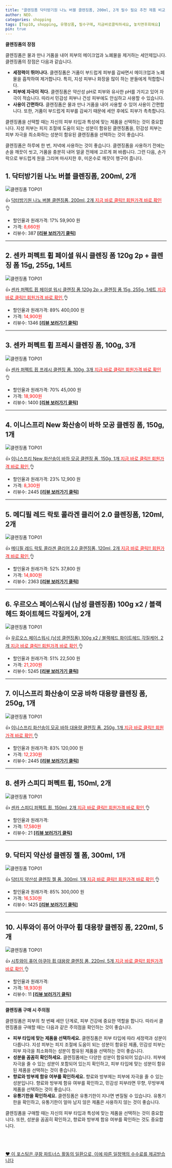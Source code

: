 ```yaml
---
title: "클렌징폼 닥터방기원 나노 버블 클렌징폼, 200ml, 2개 필수 필요 추천 제품 비교 최저 가격 비교 장점 구매 후기 구매평"
author: NEO.
categories: shopping
tags: [Top10, shopping, 유행상품, 필수구매, 지금바로클릭하세요, 놓치면후회해요]
pin: true
---
```

**클렌징폼의 장점**

클렌징폼은 물과 만나 거품을 내어 피부의 메이크업과 노폐물을 제거하는 세안제입니다. 클렌징폼의 장점은 다음과 같습니다.

* **세정력이 뛰어나다.** 클렌징폼은 거품이 부드럽게 피부를 감싸면서 메이크업과 노폐물을 흡착하여 제거합니다. 특히, 지성 피부나 화장을 많이 하는 분들에게 적합합니다.
* **피부에 자극이 적다.** 클렌징폼은 약산성 pH로 피부와 유사한 pH를 가지고 있어 자극이 적습니다. 따라서 민감성 피부나 건성 피부에도 안심하고 사용할 수 있습니다.
* **사용이 간편하다.** 클렌징폼은 물과 만나 거품을 내어 사용할 수 있어 사용이 간편합니다. 또한, 거품이 부드럽게 피부를 감싸기 때문에 세안 후에도 피부가 촉촉합니다.

클렌징폼을 선택할 때는 자신의 피부 타입과 특성에 맞는 제품을 선택하는 것이 중요합니다. 지성 피부는 피지 조절에 도움이 되는 성분이 함유된 클렌징폼을, 민감성 피부는 피부 자극을 최소화하는 성분이 함유된 클렌징폼을 선택하는 것이 좋습니다.

클렌징폼은 하루에 한 번, 저녁에 사용하는 것이 좋습니다. 클렌징폼을 사용하기 전에는 손을 깨끗이 씻고, 거품을 충분히 내어 얼굴 전체에 고르게 펴 바릅니다. 그런 다음, 손가락으로 부드럽게 원을 그리며 마사지한 후, 미온수로 깨끗이 헹구어 줍니다.

   

## 1. 닥터방기원 나노 버블 클렌징폼, 200ml, 2개

![클렌징폼 TOP01](https://thumbnail9.coupangcdn.com/thumbnails/remote/490x490ex/image/retail/images/8242449654357996-63cb2875-41a1-4e84-8c4d-e3a601e655bf.jpg)


👍 [닥터방기원 나노 버블 클렌징폼, 200ml, 2개 <font color=red> 지금 바로 클릭!! 회원가격 바로 확인 </font> ](https://link.coupang.com/re/AFFSDP?lptag=AF3617701&subid=GithubCoopas&pageKey=1731531415&traceid=V0-153&itemId=17910083926&vendorItemId=70511521182) 👌 


- 할인율과 원래가격: 17%  59,900   원
- 가격: <span style='color:red'>8,660원</span>
- 리뷰수: 387  [**[리뷰 보러가기 클릭]**](https://link.coupang.com/re/AFFSDP?lptag=AF3617701&subid=GithubCoopas&pageKey=1731531415&traceid=V0-153&itemId=17910083926&vendorItemId=70511521182)

---


   

## 2. 센카 퍼펙트 휩 페이셜 워시 클렌징 폼 120g 2p + 클렌징 폼 15g, 255g, 1세트

![클렌징폼 TOP01](https://thumbnail6.coupangcdn.com/thumbnails/remote/490x490ex/image/retail/images/2023/09/11/10/3/e7ff47b3-2cba-46bf-ac29-ea912c38e374.jpg)


👍 [센카 퍼펙트 휩 페이셜 워시 클렌징 폼 120g 2p + 클렌징 폼 15g, 255g, 1세트 <font color=red> 지금 바로 클릭!! 회원가격 바로 확인 </font> ](https://link.coupang.com/re/AFFSDP?lptag=AF3617701&subid=GithubCoopas&pageKey=7225397689&traceid=V0-153&itemId=18320618668&vendorItemId=87147729799) 👌 


- 할인율과 원래가격: 89%  400,000   원
- 가격: <span style='color:red'>14,900원</span>
- 리뷰수: 1346  [**[리뷰 보러가기 클릭]**](https://link.coupang.com/re/AFFSDP?lptag=AF3617701&subid=GithubCoopas&pageKey=7225397689&traceid=V0-153&itemId=18320618668&vendorItemId=87147729799)

---


   

## 3. 센카 퍼펙트 휩 프레시 클렌징 폼, 100g, 3개

![클렌징폼 TOP01](https://thumbnail6.coupangcdn.com/thumbnails/remote/490x490ex/image/retail/images/2023/04/13/13/0/6f293c4c-2a7d-422d-82c4-c0d865f2e535.jpg)


👍 [센카 퍼펙트 휩 프레시 클렌징 폼, 100g, 3개 <font color=red> 지금 바로 클릭!! 회원가격 바로 확인 </font> ](https://link.coupang.com/re/AFFSDP?lptag=AF3617701&subid=GithubCoopas&pageKey=7690143613&traceid=V0-153&itemId=19459667881&vendorItemId=85656229794) 👌 


- 할인율과 원래가격: 70%  45,000   원
- 가격: <span style='color:red'>18,900원</span>
- 리뷰수: 1400  [**[리뷰 보러가기 클릭]**](https://link.coupang.com/re/AFFSDP?lptag=AF3617701&subid=GithubCoopas&pageKey=7690143613&traceid=V0-153&itemId=19459667881&vendorItemId=85656229794)

---


   

## 4. 이니스프리 New 화산송이 바하 모공 클렌징 폼, 150g, 1개

![클렌징폼 TOP01](https://thumbnail9.coupangcdn.com/thumbnails/remote/490x490ex/image/vendor_inventory/ab0a/501e1acb01cb3450a8bd4837360c24bbe0c39ca82c22fac3e8e0ac2b4eac.jpg)


👍 [이니스프리 New 화산송이 바하 모공 클렌징 폼, 150g, 1개 <font color=red> 지금 바로 클릭!! 회원가격 바로 확인 </font> ](https://link.coupang.com/re/AFFSDP?lptag=AF3617701&subid=GithubCoopas&pageKey=6997116375&traceid=V0-153&itemId=17990592306&vendorItemId=70101882730) 👌 


- 할인율과 원래가격: 23%  12,900   원
- 가격: <span style='color:red'>8,300원</span>
- 리뷰수: 2445  [**[리뷰 보러가기 클릭]**](https://link.coupang.com/re/AFFSDP?lptag=AF3617701&subid=GithubCoopas&pageKey=6997116375&traceid=V0-153&itemId=17990592306&vendorItemId=70101882730)

---


   

## 5. 메디필 레드 락토 콜라겐 클리어 2.0 클렌징폼, 120ml, 2개

![클렌징폼 TOP01](https://thumbnail9.coupangcdn.com/thumbnails/remote/490x490ex/image/retail/images/1587996490949808-d2a27d72-f394-498a-bb26-376e36ce681a.jpg)


👍 [메디필 레드 락토 콜라겐 클리어 2.0 클렌징폼, 120ml, 2개 <font color=red> 지금 바로 클릭!! 회원가격 바로 확인 </font> ](https://link.coupang.com/re/AFFSDP?lptag=AF3617701&subid=GithubCoopas&pageKey=7593109570&traceid=V0-153&itemId=19171165332&vendorItemId=85271583191) 👌 


- 할인율과 원래가격: 52%  37,800   원
- 가격: <span style='color:red'>14,800원</span>
- 리뷰수: 2363  [**[리뷰 보러가기 클릭]**](https://link.coupang.com/re/AFFSDP?lptag=AF3617701&subid=GithubCoopas&pageKey=7593109570&traceid=V0-153&itemId=19171165332&vendorItemId=85271583191)

---


   

## 6. 우르오스 페이스워시 (남성 클렌징폼) 100g x2 / 블랙헤드 화이트헤드 각질케어, 2개

![클렌징폼 TOP01](https://thumbnail7.coupangcdn.com/thumbnails/remote/490x490ex/image/vendor_inventory/733a/405d790a06e8e366e09f458a4e82ef3dfa8a8cb06f156325f00ac3710472.jpg)


👍 [우르오스 페이스워시 (남성 클렌징폼) 100g x2 / 블랙헤드 화이트헤드 각질케어, 2개 <font color=red> 지금 바로 클릭!! 회원가격 바로 확인 </font> ](https://link.coupang.com/re/AFFSDP?lptag=AF3617701&subid=GithubCoopas&pageKey=7434634427&traceid=V0-153&itemId=19317835388&vendorItemId=78967235547) 👌 


- 할인율과 원래가격: 51%  22,500   원
- 가격: <span style='color:red'>21,200원</span>
- 리뷰수: 5245  [**[리뷰 보러가기 클릭]**](https://link.coupang.com/re/AFFSDP?lptag=AF3617701&subid=GithubCoopas&pageKey=7434634427&traceid=V0-153&itemId=19317835388&vendorItemId=78967235547)

---


   

## 7. 이니스프리 화산송이 모공 바하 대용량 클렌징 폼, 250g, 1개

![클렌징폼 TOP01](https://thumbnail7.coupangcdn.com/thumbnails/remote/490x490ex/image/retail/images/1059639555307932-6ea575f1-1d88-48bf-8d13-c34734d5c3a0.jpg)


👍 [이니스프리 화산송이 모공 바하 대용량 클렌징 폼, 250g, 1개 <font color=red> 지금 바로 클릭!! 회원가격 바로 확인 </font> ](https://link.coupang.com/re/AFFSDP?lptag=AF3617701&subid=GithubCoopas&pageKey=6997116375&traceid=V0-153&itemId=15013846234&vendorItemId=87121069241) 👌 


- 할인율과 원래가격: 83%  120,000   원
- 가격: <span style='color:red'>12,230원</span>
- 리뷰수: 2445  [**[리뷰 보러가기 클릭]**](https://link.coupang.com/re/AFFSDP?lptag=AF3617701&subid=GithubCoopas&pageKey=6997116375&traceid=V0-153&itemId=15013846234&vendorItemId=87121069241)

---


   

## 8. 센카 스피디 퍼펙트 휩, 150ml, 2개

![클렌징폼 TOP01](https://thumbnail6.coupangcdn.com/thumbnails/remote/490x490ex/image/retail/images/2023/04/12/14/8/b3681a5d-d586-4240-80bb-e4b155853d4f.jpg)


👍 [센카 스피디 퍼펙트 휩, 150ml, 2개 <font color=red> 지금 바로 클릭!! 회원가격 바로 확인 </font> ](https://link.coupang.com/re/AFFSDP?lptag=AF3617701&subid=GithubCoopas&pageKey=7263059298&traceid=V0-153&itemId=18504709520&vendorItemId=85643820815) 👌 


- 할인율과 원래가격: 
- 가격: <span style='color:red'>17,580원</span>
- 리뷰수: 21  [**[리뷰 보러가기 클릭]**](https://link.coupang.com/re/AFFSDP?lptag=AF3617701&subid=GithubCoopas&pageKey=7263059298&traceid=V0-153&itemId=18504709520&vendorItemId=85643820815)

---


   

## 9. 닥터지 약산성 클렌징 젤 폼, 300ml, 1개

![클렌징폼 TOP01](https://thumbnail6.coupangcdn.com/thumbnails/remote/490x490ex/image/retail/images/1340000965613632-9240882b-9b73-42ea-b8c7-3e0781d93e03.jpg)


👍 [닥터지 약산성 클렌징 젤 폼, 300ml, 1개 <font color=red> 지금 바로 클릭!! 회원가격 바로 확인 </font> ](https://link.coupang.com/re/AFFSDP?lptag=AF3617701&subid=GithubCoopas&pageKey=6633183483&traceid=V0-153&itemId=15131155058&vendorItemId=77559046032) 👌 


- 할인율과 원래가격: 85%  300,000   원
- 가격: <span style='color:red'>16,530원</span>
- 리뷰수: 1425  [**[리뷰 보러가기 클릭]**](https://link.coupang.com/re/AFFSDP?lptag=AF3617701&subid=GithubCoopas&pageKey=6633183483&traceid=V0-153&itemId=15131155058&vendorItemId=77559046032)

---


   

## 10. 시투와이 퓨어 아쿠아 휩 대용량 클렌징 폼, 220ml, 5개

![클렌징폼 TOP01](https://thumbnail8.coupangcdn.com/thumbnails/remote/490x490ex/image/rs_quotation_api/fkrmfibp/8a8a7992e3714b81bd1235d5b04d4b88.jpg)


👍 [시투와이 퓨어 아쿠아 휩 대용량 클렌징 폼, 220ml, 5개 <font color=red> 지금 바로 클릭!! 회원가격 바로 확인 </font> ](https://link.coupang.com/re/AFFSDP?lptag=AF3617701&subid=GithubCoopas&pageKey=5720869228&traceid=V0-153&itemId=9568567678&vendorItemId=76853232519) 👌 


- 할인율과 원래가격: 
- 가격: <span style='color:red'>18,930원</span>
- 리뷰수: 11  [**[리뷰 보러가기 클릭]**](https://link.coupang.com/re/AFFSDP?lptag=AF3617701&subid=GithubCoopas&pageKey=5720869228&traceid=V0-153&itemId=9568567678&vendorItemId=76853232519)

---
**클렌징폼 구매 시 주의점**

클렌징폼은 피부의 첫 번째 세안 단계로, 피부 건강에 중요한 역할을 합니다. 따라서 클렌징폼을 구매할 때는 다음과 같은 주의점을 확인하는 것이 좋습니다.

* **피부 타입에 맞는 제품을 선택하세요.** 클렌징폼은 피부 타입에 따라 세정력과 성분이 다릅니다. 지성 피부는 피지 조절에 도움이 되는 성분이 함유된 제품, 민감성 피부는 피부 자극을 최소화하는 성분이 함유된 제품을 선택하는 것이 좋습니다.
* **성분을 꼼꼼히 확인하세요.** 클렌징폼에는 다양한 성분이 함유되어 있습니다. 피부에 자극을 줄 수 있는 성분이 포함되어 있는지 확인하고, 피부 타입에 맞는 성분이 함유된 제품을 선택하는 것이 좋습니다.
* **향료와 방부제 함유 여부를 확인하세요.** 향료와 방부제는 피부에 자극을 줄 수 있는 성분입니다. 향료와 방부제 함유 여부를 확인하고, 민감성 피부라면 무향, 무방부제 제품을 선택하는 것이 좋습니다.
* **유통기한을 확인하세요.** 클렌징폼은 유통기한이 지나면 변질될 수 있습니다. 유통기한을 확인하고, 유통기한이 얼마 남지 않은 제품은 사용하지 않는 것이 좋습니다.

클렌징폼을 구매할 때는 자신의 피부 타입과 특성에 맞는 제품을 선택하는 것이 중요합니다. 또한, 성분을 꼼꼼히 확인하고, 향료와 방부제 함유 여부를 확인하는 것도 중요합니다.<br><br><br><br><br> [ ❤  이 포스팅은 쿠팡 파트너스 활동의 일환으로, 이에 따른 일정액의 수수료를 제공받습니다](https://link.coupang.com/a/bcEFyh)